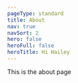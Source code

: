 ```yaml
---
pageType: standard
title: About
nav: true
navSort: 2
hero: false
heroFull: false
heroTitle: Hi Hailey
---
```

This is the about page
